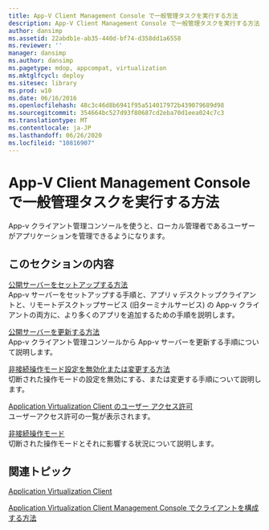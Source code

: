 ```yaml
---
title: App-V Client Management Console で一般管理タスクを実行する方法
description: App-V Client Management Console で一般管理タスクを実行する方法
author: dansimp
ms.assetid: 22abdb1e-ab35-440d-bf74-d358dd1a6558
ms.reviewer: ''
manager: dansimp
ms.author: dansimp
ms.pagetype: mdop, appcompat, virtualization
ms.mktglfcycl: deploy
ms.sitesec: library
ms.prod: w10
ms.date: 06/16/2016
ms.openlocfilehash: 48c3c46d8b6941f95a514017972b439079689d98
ms.sourcegitcommit: 354664bc527d93f80687cd2eba70d1eea024c7c3
ms.translationtype: MT
ms.contentlocale: ja-JP
ms.lasthandoff: 06/26/2020
ms.locfileid: "10816907"
---
```

# App-V Client Management Console で一般管理タスクを実行する方法


App-v クライアント管理コンソールを使うと、ローカル管理者であるユーザーがアプリケーションを管理できるようになります。

## このセクションの内容


<a href="" id="how-to-set-up-publishing-servers"></a>[公開サーバーをセットアップする方法](how-to-set-up-publishing-servers.md)  
App-v サーバーをセットアップする手順と、アプリ v デスクトップクライアントと、リモートデスクトップサービス (旧ターミナルサービス) の App-v クライアントの両方に、より多くのアプリを追加するための手順を説明します。

<a href="" id="how-to-refresh-the-publishing-servers"></a>[公開サーバーを更新する方法](how-to-refresh-the-publishing-servers.md)  
App-v クライアント管理コンソールから App-v サーバーを更新する手順について説明します。

<a href="" id="how-to-disable-or-modify-disconnected-operation-mode-settings"></a>[非接続操作モード設定を無効化または変更する方法](how-to-disable-or-modify-disconnected-operation-mode-settings.md)  
切断された操作モードの設定を無効にする、または変更する手順について説明します。

<a href="" id="user-access-permissions-in-application-virtualization-client"></a>[Application Virtualization Client のユーザー アクセス許可](user-access-permissions-in-application-virtualization-client.md)  
ユーザーアクセス許可の一覧が表示されます。

<a href="" id="disconnected-operation-mode"></a>[非接続操作モード](disconnected-operation-mode.md)  
切断された操作モードとそれに影響する状況について説明します。

## 関連トピック


[Application Virtualization Client](application-virtualization-client.md)

[Application Virtualization Client Management Console でクライアントを構成する方法](how-to-configure-the-client-in-the-application-virtualization-client-management-console.md)

 

 





